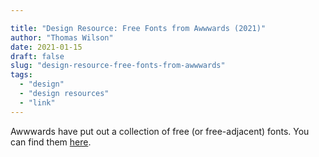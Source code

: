 ```yaml
---

title: "Design Resource: Free Fonts from Awwwards (2021)"
author: "Thomas Wilson"
date: 2021-01-15
draft: false
slug: "design-resource-free-fonts-from-awwwards"
tags:
  - "design"
  - "design resources"
  - "link"
---
```


Awwwards have put out a collection of free (or free-adjacent) fonts. You can find them [here](https://www.awwwards.com/awwwards/collections/free-fonts/).

